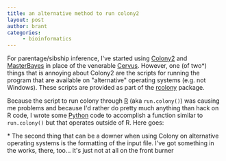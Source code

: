 ```yaml
---
title: an alternative method to run colony2
layout: post
author: brant
categories:
     - bioinformatics
---
```


For parentage/sibship inference, I've started using [Colony2][1] and
[MasterBayes][2] in place of the venerable [Cervus][3].  However, one
(of two\*) things that is annoying about Colony2 are the scripts for
running the program that are available on "alternative" operating
systems (e.g. not Windows).  These scripts are provided as part of the
[rcolony][4] package.

Because the script to run colony through [R][5] (aka `run.colony()`) was 
causing me problems and because I'd rather do pretty much anything than hack on
R code, I wrote some [Python][6] code to accomplish a function similar to 
`run.colony()` but that operates outside of R.  Here goes:

<script src="http://gist.github.com/637381.js"> </script>

\* The second thing that can be a downer when using Colony on alternative 
operating systems is the formatting of the input file.  I've got something in
the works, there, too... it's just not at all on the front burner

[1]:http://www.zsl.org/science/research/software/colony,1154,AR.html
[2]:http://cran.r-project.org/web/packages/MasterBayes/index.html
[3]:http://www.fieldgenetics.com/pages/aboutCervus_Overview.jsp
[4]:http://r-forge.r-project.org/projects/rcolony/
[5]:http://www.r-project.org/
[6]:http://www.python.org

